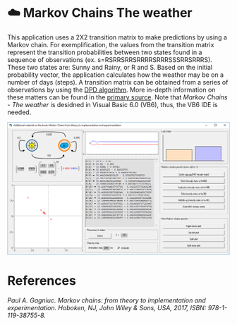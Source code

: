 # :cloud: Markov Chains The weather
This application uses a 2X2 transition matrix to make predictions by using a Markov chain. For exemplification, the values from the transition matrix represent the transition probabilities between two states found in a sequence of observations (ex. s=RSRRSRRSRRRRSRRRSSSRRSRRRS). These two states are: Sunny and Rainy, or R and S. Based on the initial probability vector, the application calculates how the weather may be on a number of days (steps). A transition matrix can be obtained from a series of observations by using the [DPD algorithm](https://github.com/Gagniuc/Discrete-Probability-Detector-in-VB6). More in-depth information on these matters can be found in the [primary source](https://www.wiley.com/en-us/Markov+Chains%3A+From+Theory+to+Implementation+and+Experimentation-p-9781119387589). Note that <i>Markov Chains - The weather</i> is desidned in Visual Basic 6.0 (VB6), thus, the VB6 IDE is needed.

![screenshot](https://github.com/Gagniuc/Markov-Chains-The-weather/blob/main/Markov%20Chains%20-%20The%20weather.PNG)

# References
<i>Paul A. Gagniuc. Markov chains: from theory to implementation and experimentation. Hoboken, NJ,  John Wiley & Sons, USA, 2017, ISBN: 978-1-119-38755-8.</i>
